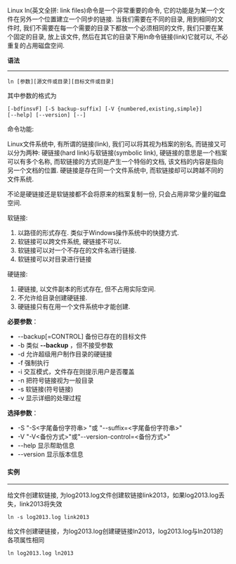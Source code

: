 Linux ln(英文全拼: link files)命令是一个非常重要的命令, 它的功能是为某一个文件在另外一个位置建立一个同步的链接. 当我们需要在不同的目录, 用到相同的文件时, 我们不需要在每一个需要的目录下都放一个必须相同的文件, 我们只要在某个固定的目录, 放上该文件, 然后在其它的目录下用ln命令链接(link)它就可以, 不必重复的占用磁盘空间.

**语法**

---

```
ln [参数][源文件或目录][目标文件或目录]
```

其中参数的格式为

```
[-bdfinsvF] [-S backup-suffix] [-V {numbered,existing,simple}]
[--help] [--version] [--]
```

命令功能:

Linux文件系统中, 有所谓的链接(link), 我们可以将其视为档案的别名, 而链接又可以分为两种: 硬链接(hard link)与软链接(symbolic link), 硬链接的意思是一个档案可以有多个名称, 而软链接的方式则是产生一个特俗的文档, 该文档的内容是指向另一个文档的位置. 硬链接是存在同一个文件系统中, 而软链接却可以跨越不同的文件系统.

不论是硬链接还是软链接都不会将原来的档案复制一份, 只会占用非常少量的磁盘空间.

软链接:

1. 以路径的形式存在. 类似于Windows操作系统中的快捷方式.
2. 软链接可以跨文件系统, 硬链接不可以.
3. 软链接可以对一个不存在的文件名进行链接.
4. 软链接可以对目录进行链接

硬链接:

1. 硬链接, 以文件副本的形式存在, 但不占用实际空间.
2. 不允许给目录创建硬链接.
3. 硬链接只有在用一个文件系统中才能创建.

**必要参数**：

- --backup[=CONTROL] 备份已存在的目标文件
- -b 类似 **--backup** ，但不接受参数
- -d 允许超级用户制作目录的硬链接
- -f 强制执行
- -i 交互模式，文件存在则提示用户是否覆盖
- -n 把符号链接视为一般目录
- -s 软链接(符号链接)
- -v 显示详细的处理过程

**选择参数**：

- -S "-S<字尾备份字符串> "或 "--suffix=<字尾备份字符串>"
- -V "-V<备份方式>"或"--version-control=<备份方式>"
- --help 显示帮助信息
- --version 显示版本信息



#### 实例

---

给文件创建软链接, 为log2013.log文件创建软链接link2013，如果log2013.log丢失，link2013将失效

```
ln -s log2013.log link2013
```

给文件创建硬链接，为log2013.log创建硬链接ln2013，log2013.log与ln2013的各项属性相同

```
ln log2013.log ln2013
```

